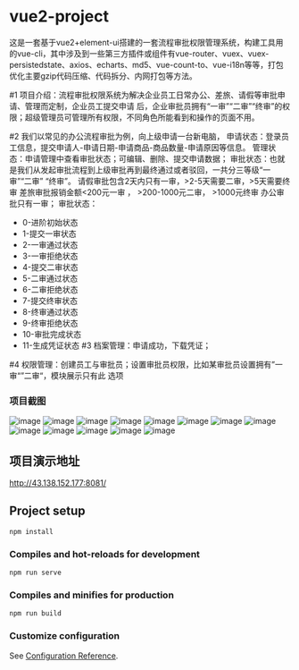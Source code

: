 # vue2-project
这是一套基于vue2+element-ui搭建的一套流程审批权限管理系统，构建工具用的vue-cli，其中涉及到一些第三方插件或组件有vue-router、vuex、vuex-persistedstate、axios、echarts、md5、vue-count-to、vue-i18n等等，打包优化主要gzip代码压缩、代码拆分、内网打包等方法。

#1
项目介绍：流程审批权限系统为解决企业员工日常办公、差旅、请假等审批申请、管理而定制，企业员工提交申请
后，企业审批员拥有“一审”“二审”“终审”的权限；超级管理员可管理所有权限，不同角色所能看到和操作的页面不用。

#2
我们以常见的办公流程审批为例，向上级申请一台新电脑，
申请状态：登录员工信息，提交申请人-申请日期-申请商品-商品数量-申请原因等信息。
管理状态：申请管理中查看审批状态；可编辑、删除、提交申请数据；
审批状态：也就是我们从发起审批流程到上级审批再到最终通过或者驳回，一共分三等级“一审”“二审”
“终审”。
请假审批包含2天内只有一审，>2-5天需要二审，>5天需要终审
差旅审批报销金额<200元一审 ， >200-1000元二审， >1000元终审
办公审批只有一审；
审批状态：
- 0-进阶初始状态
- 1-提交一审状态
- 2-一审通过状态
- 3-一审拒绝状态
- 4-提交二审状态
- 5-二审通过状态
- 6-二审拒绝状态
- 7-提交终审状态
- 8-终审通过状态
- 9-终审拒绝状态
- 10-审批完成状态
- 11-生成凭证状态
#3
档案管理：申请成功，下载凭证；

#4
权限管理：创建员工与审批员；设置审批员权限，比如某审批员设置拥有”一审“”二审“，模块展示只有此
选项

### 项目截图

![image](https://github.com/942256353/PermissionApproval_vue2/commit/6f4e9690ce73cabd868cfea5668e5584ee20b1f1#diff-a808a9275d5921ee40c2fc824c336fb7742031b761ca58ada1b7c46178cc2eaa)
![image](https://github.com/942256353/PermissionApproval_vue2/commit/6f4e9690ce73cabd868cfea5668e5584ee20b1f1#diff-7e7705beb65671975d92b1273c7da997529a87c8b9962c47b593e7569be5b8ac)
![image](https://github.com/942256353/PermissionApproval_vue2/commit/6f4e9690ce73cabd868cfea5668e5584ee20b1f1#diff-90052537718bc7b520dd0f5b73e372777f244b6c923b7b7d2c1f5f858aa437e5)
![image](https://github.com/942256353/PermissionApproval_vue2/commit/6f4e9690ce73cabd868cfea5668e5584ee20b1f1#diff-409b06ee1c22e453003463dc404d875066f7ed371aefe21e3c57459f84f95e23)
![image](https://github.com/942256353/PermissionApproval_vue2/commit/6f4e9690ce73cabd868cfea5668e5584ee20b1f1#diff-32a1e3ced8f96e50e3ff506716347638a6b9065809102b52b77276e3f0dee5f1)
![image](https://github.com/942256353/PermissionApproval_vue2/commit/6f4e9690ce73cabd868cfea5668e5584ee20b1f1#diff-1da3ad1190b5b8246f10996f0da5f878de4c7847b488fa74604f908bf354c589)
![image](https://github.com/942256353/PermissionApproval_vue2/commit/6f4e9690ce73cabd868cfea5668e5584ee20b1f1#diff-8e93951b5825f4c164ae81e35c262b47a96067782733e8726654793620f36c63)
![image](https://github.com/942256353/PermissionApproval_vue2/commit/6f4e9690ce73cabd868cfea5668e5584ee20b1f1#diff-8273c147d995dc123595137cd266b25f39ae3108aa809ef77af915caadb2db76)
![image](https://github.com/942256353/PermissionApproval_vue2/commit/6f4e9690ce73cabd868cfea5668e5584ee20b1f1#diff-4109976143501a5ee9f905a5a1983eb467b247d0a8c27a306a47567e06397362)
![image](https://github.com/942256353/PermissionApproval_vue2/commit/6f4e9690ce73cabd868cfea5668e5584ee20b1f1#diff-7740476faf372fe47e3079a152d5f8e23e1cab7945962ec5f07710510039bf35)
![image](https://github.com/942256353/PermissionApproval_vue2/commit/6f4e9690ce73cabd868cfea5668e5584ee20b1f1#diff-7deff4bb557f4c2e7639230f98c9dc5d129008576eb4cea1040c15d82ffea275)
![image](https://github.com/942256353/PermissionApproval_vue2/commit/6f4e9690ce73cabd868cfea5668e5584ee20b1f1#diff-f0917bfbcccbdbf201e0fae1064c5f3ab5a79a5bc14b7e8997e4216beed8b15c)
![image](https://github.com/942256353/PermissionApproval_vue2/commit/6f4e9690ce73cabd868cfea5668e5584ee20b1f1#diff-fad9304526cdc14e7040f9201ce3b9f575d11bdabf5d187a8c2b32b6d31cba96)

## 项目演示地址
http://43.138.152.177:8081/
## Project setup
```
npm install
```

### Compiles and hot-reloads for development
```
npm run serve
```

### Compiles and minifies for production
```
npm run build
```

### Customize configuration
See [Configuration Reference](https://cli.vuejs.org/config/).
